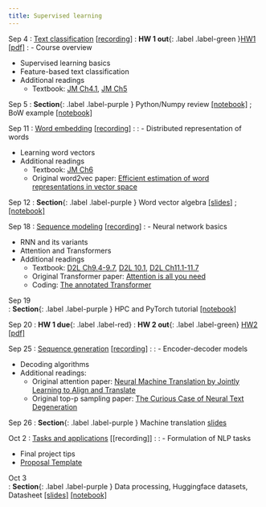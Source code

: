 ```yaml
---
title: Supervised learning 
---
```


Sep 4
: [Text classification](https://nyu-cs2590.github.io/course-material/fall2024/lecture/lec01/main.pdf) [[recording](https://nyu.zoom.us/rec/share/enf8wSBbYN1_dx787KnhOfMsCK3zE4Uveeib5Kspr3Xbjrl2oT05Cvz_GajKAMdm.oV0KLJwIXay9ErsA)]
  : **HW 1 out**{: .label .label-green }[HW1](https://github.com/nyu-cs2590/course-material/blob/gh-pages/fall2024/assignment/hw1/hw1.zip?raw=true) [[pdf]](https://nyu-cs2590.github.io/course-material/fall2024/assignment/hw1/hw1.pdf)
: - Course overview
  - Supervised learning basics
  - Feature-based text classification
  - Additional readings
    - Textbook: [JM Ch4.1](https://web.stanford.edu/~jurafsky/slp3/4.pdf), [JM Ch5](https://web.stanford.edu/~jurafsky/slp3/5.pdf)

Sep 5 
: **Section**{: .label .label-purple } Python/Numpy review [[notebook]](https://nyu-cs2590.github.io/course-material/fall2024/section/sec01/python_numpy_tutorial.ipynb) ; BoW example [[notebook]](https://nyu-cs2590.github.io/course-material/fall2024/section/sec01/BagOfWords.ipynb) 

Sep 11 
: [Word embedding](https://nyu-cs2590.github.io/course-material/fall2024/lecture/lec02/main.pdf) [[recording](https://nyu.zoom.us/rec/share/HiGUBIoGz8T57qa52kK4tr2_7CTmJBMDSMt7AmV3pCShhGZIUaRKJZG2xJO8Esx3.RCq3e6PZ_iQMoiYk)]
  : 
: - Distributed representation of words
  - Learning word vectors
  - Additional readings
    - Textbook: [JM Ch6](https://web.stanford.edu/~jurafsky/slp3/6.pdf)
    - Original word2vec paper: [Efficient estimation of word representations in vector space](https://arxiv.org/pdf/1301.3781)

Sep 12
: **Section**{: .label .label-purple } Word vector algebra [[slides]](https://nyu-cs2590.github.io/course-material/fall2024/section/sec02/sec02.pdf) ; [[notebook]](https://nyu-cs2590.github.io/course-material/fall2024/section/sec02/sec02.ipynb)

Sep 18 
: [Sequence modeling](https://nyu-cs2590.github.io/course-material/fall2024/lecture/lec03/main.pdf) [[recording](https://nyu.zoom.us/rec/share/9au3vHfTH0xO8TIYXn35iCc2IxGTfRNO1j1yQvsGvIXMu5xd-arqSg-tMlk9f2lC.i0L5byMZHU5Capn4)]
: - Neural network basics
  - RNN and its variants 
  - Attention and Transformers
  - Additional readings
    - Textbook: [D2L Ch9.4-9.7](https://d2l.ai/chapter_recurrent-neural-networks/index.html), [D2L 10.1](https://d2l.ai/chapter_recurrent-modern/lstm.html), [D2L Ch11.1-11.7](https://d2l.ai/chapter_recurrent-neural-networks/index.html)
    - Original Transformer paper: [Attention is all you need](https://arxiv.org/pdf/1706.03762)
    - Coding: [The annotated Transformer](https://nlp.seas.harvard.edu/annotated-transformer/)

Sep 19           
: **Section**{: .label .label-purple } HPC and PyTorch tutorial [[notebook]](https://colab.research.google.com/drive/1v0M4XwEPysR7_EnnyjMGAJlZBjYqqHWh?usp=sharing)

Sep 20
  : **HW 1 due**{: .label .label-red}
  : **HW 2 out**{: .label .label-green} [HW2](https://github.com/nyu-cs2590/course-material/blob/gh-pages/fall2024/assignment/hw2/hw2.zip?raw=true) [[pdf]](https://nyu-cs2590.github.io/course-material/fall2024/assignment/hw2/hw2.pdf)

Sep 25
: [Sequence generation](https://nyu-cs2590.github.io/course-material/fall2024/lecture/lec04/main.pdf) [[recording](https://nyu.zoom.us/rec/share/KIez1L-ENvUwSpcDFsPX938J-vvK5tplwgDxRZggdiVTx6TUuilbY6V0LwXl2FRp.TIEzFbtxkX5trKug)]
    : 
: - Encoder-decoder models
  - Decoding algorithms
  - Additional readings:
    - Original attention paper: [Neural Machine Translation by Jointly Learning to Align and Translate](https://arxiv.org/pdf/1409.0473)
    - Original top-p sampling paper: [The Curious Case of Neural Text Degeneration](https://arxiv.org/abs/1904.09751)

Sep 26
: **Section**{: .label .label-purple } Machine translation [slides]((https://github.com/nyu-cs2590/course-material/blob/gh-pages/fall2024/section/sec04/tutorial_9_26.pdf))

Oct 2
: [Tasks and applications](https://nyu-cs2590.github.io/course-material/fall2024/lecture/lec05/main.pdf) [[recording]]
  : 
: - Formulation of NLP tasks
  - Final project tips
  - [Proposal Template](https://github.com/nyu-cs2590/course-material/blob/gh-pages/fall2024/project/DS-GA-1011%20proposal%20template.zip?raw=true)


Oct 3           
: **Section**{: .label .label-purple } Data processing, Huggingface datasets, Datasheet 
[[slides]](https://nyu-cs2590.github.io/course-material/fall2024/section/section05/sec05.pdf)
[[notebook]](https://nyu-cs2590.github.io/course-material/fall2024/section/section05/sec05_datasets.ipynb)
